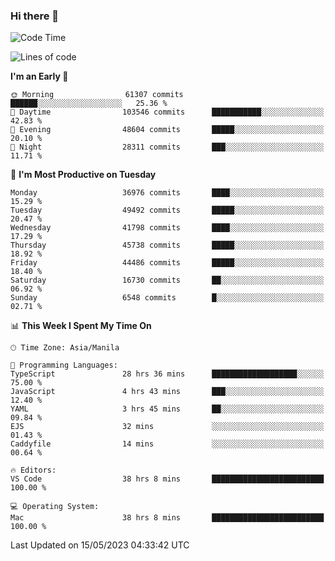 ### Hi there 👋

<!--START_SECTION:waka-->
![Code Time](http://img.shields.io/badge/Code%20Time-3%2C948%20hrs%2020%20mins-blue)

![Lines of code](https://img.shields.io/badge/From%20Hello%20World%20I%27ve%20Written-99.7%20million%20lines%20of%20code-blue)

**I'm an Early 🐤** 

```text
🌞 Morning                61307 commits       ██████░░░░░░░░░░░░░░░░░░░   25.36 % 
🌆 Daytime                103546 commits      ███████████░░░░░░░░░░░░░░   42.83 % 
🌃 Evening                48604 commits       █████░░░░░░░░░░░░░░░░░░░░   20.10 % 
🌙 Night                  28311 commits       ███░░░░░░░░░░░░░░░░░░░░░░   11.71 % 
```
📅 **I'm Most Productive on Tuesday** 

```text
Monday                   36976 commits       ████░░░░░░░░░░░░░░░░░░░░░   15.29 % 
Tuesday                  49492 commits       █████░░░░░░░░░░░░░░░░░░░░   20.47 % 
Wednesday                41798 commits       ████░░░░░░░░░░░░░░░░░░░░░   17.29 % 
Thursday                 45738 commits       █████░░░░░░░░░░░░░░░░░░░░   18.92 % 
Friday                   44486 commits       █████░░░░░░░░░░░░░░░░░░░░   18.40 % 
Saturday                 16730 commits       ██░░░░░░░░░░░░░░░░░░░░░░░   06.92 % 
Sunday                   6548 commits        █░░░░░░░░░░░░░░░░░░░░░░░░   02.71 % 
```


📊 **This Week I Spent My Time On** 

```text
🕑︎ Time Zone: Asia/Manila

💬 Programming Languages: 
TypeScript               28 hrs 36 mins      ███████████████████░░░░░░   75.00 % 
JavaScript               4 hrs 43 mins       ███░░░░░░░░░░░░░░░░░░░░░░   12.40 % 
YAML                     3 hrs 45 mins       ██░░░░░░░░░░░░░░░░░░░░░░░   09.84 % 
EJS                      32 mins             ░░░░░░░░░░░░░░░░░░░░░░░░░   01.43 % 
Caddyfile                14 mins             ░░░░░░░░░░░░░░░░░░░░░░░░░   00.64 % 

🔥 Editors: 
VS Code                  38 hrs 8 mins       █████████████████████████   100.00 % 

💻 Operating System: 
Mac                      38 hrs 8 mins       █████████████████████████   100.00 % 
```


 Last Updated on 15/05/2023 04:33:42 UTC
<!--END_SECTION:waka-->


<!--
**rad182/rad182** is a ✨ _special_ ✨ repository because its `README.md` (this file) appears on your GitHub profile.

Here are some ideas to get you started:

- 🔭 I’m currently working on ...
- 🌱 I’m currently learning ...
- 👯 I’m looking to collaborate on ...
- 🤔 I’m looking for help with ...
- 💬 Ask me about ...
- 📫 How to reach me: ...
- 😄 Pronouns: ...
- ⚡ Fun fact: ...
-->
